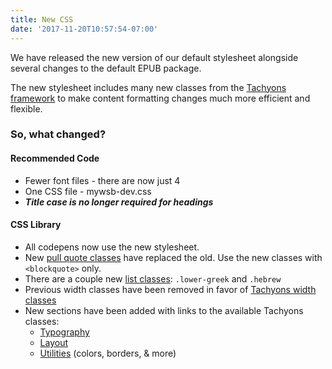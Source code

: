 ```yaml
---
title: New CSS
date: '2017-11-20T10:57:54-07:00'
---
```


We have released the new version of our default stylesheet alongside several changes to the default EPUB package.

The new stylesheet includes many new classes from the [Tachyons framework](http://tachyons.io/) to make content formatting changes much more efficient and flexible.

### So, what changed?

#### Recommended Code

* Fewer font files - there are now just 4
* One CSS file - mywsb-dev.css
* ***Title case is no longer required for headings***

#### CSS Library

* All codepens now use the new stylesheet.
* New [pull quote classes](../../../../../css_lib/quotes.html) have replaced the old. Use the new classes with `<blockquote>` only.
* There are a couple new [list classes](../../../../../css_lib/lists.html): `.lower-greek` and `.hebrew`
* Previous width classes have been removed in favor of [Tachyons width classes](http://tachyons.io/docs/layout/widths/)
* New sections have been added with links to the available Tachyons classes:
  * [Typography](../../../../../css_lib/typography.html)
  * [Layout](../../../../../css_lib/layout.html)
  * [Utilities](../../../../../css_lib/util.html) (colors, borders, & more)